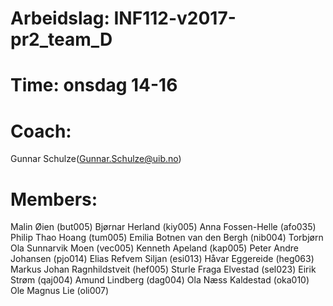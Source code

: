 # Arbeidslag: INF112-v2017-pr2_team_D
# Time: onsdag 14-16
# Coach:
 Gunnar Schulze(Gunnar.Schulze@uib.no)
# Members:
Malin Øien (but005)
Bjørnar Herland (kiy005)
Anna Fossen-Helle (afo035)
Philip Thao Hoang (tum005)
Emilia Botnen van den Bergh (nib004)
Torbjørn Ola Sunnarvik Moen (vec005)
Kenneth Apeland (kap005)
Peter Andre Johansen (pjo014)
Elias Refvem Siljan (esi013)
Håvar Eggereide (heg063)
Markus Johan Ragnhildstveit (hef005)
Sturle Fraga Elvestad (sel023)
Eirik Strøm (qaj004)
Amund Lindberg (dag004)
Ola Næss Kaldestad (oka010)
Ole Magnus Lie (oli007)
